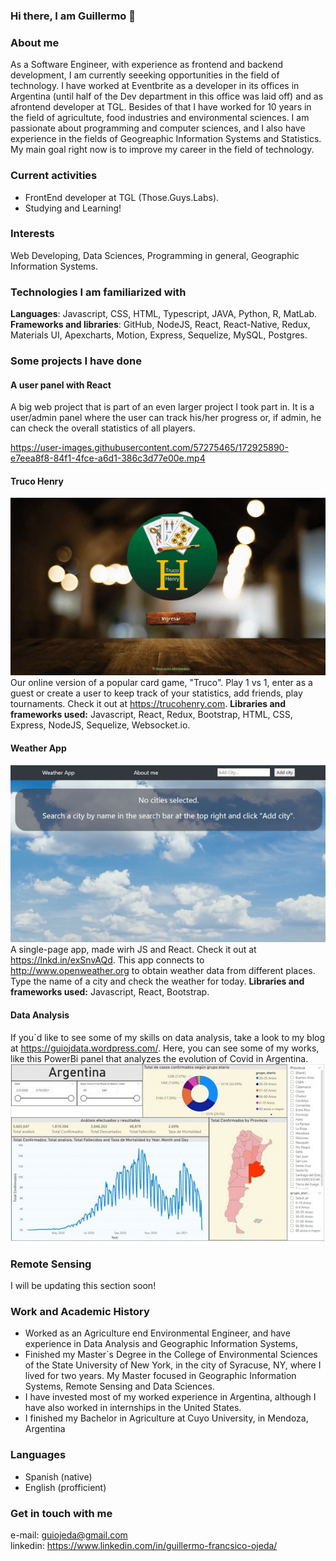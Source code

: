 ### Hi there, I am Guillermo 👋

### About me 

As a Software Engineer, with experience as frontend and backend development, I am currently seeeking opportunities in the field of technology. I have worked at Eventbrite as a developer in its offices in Argentina (until half of the Dev department in this office was laid off) and as afrontend developer at TGL. Besides of that I have worked for 10 years in the field of agricultute, food industries and environmental sciences. I am passionate about programming and computer sciences, and I also have experience in the fields of Geogreaphic Information Systems and Statistics. My main goal right now is to improve my career in the field of technology.

### Current activities

* FrontEnd developer at TGL (Those.Guys.Labs).
* Studying and Learning!

### Interests

Web Developing, Data Sciences, Programming in general, Geographic Information Systems.

### Technologies I am familiarized with

**Languages**: Javascript, CSS, HTML, Typescript, JAVA, Python, R, MatLab.  
**Frameworks and libraries**: GitHub, NodeJS, React, React-Native, Redux, Materials UI, Apexcharts, Motion, Express, Sequelize, MySQL, Postgres.

### Some projects I have done

#### A user panel with React
A big web project that is part of an even larger project I took part in. It is a user/admin panel where the user can track his/her progress or, if admin, he can check the overall statistics of all players.

https://user-images.githubusercontent.com/57275465/172925890-e7eea8f8-84f1-4fce-a6d1-386c3d77e00e.mp4

#### Truco Henry

![Image of Weather App](https://github.com/guillermoojeda/guillermoojeda/blob/main/Images/trucoHenryGif.gif)  
Our online version of a popular card game, "Truco". Play 1 vs 1, enter as a guest or create a user to keep track of your statistics, add friends, play tournaments. Check it out at https://trucohenry.com.
**Libraries and frameworks used:** Javascript, React, Redux, Bootstrap, HTML, CSS, Express, NodeJS, Sequelize, Websocket.io.

#### Weather App

![Image of Weather App](https://github.com/guillermoojeda/guillermoojeda/blob/main/Images/sample.gif)  
A single-page app, made wirh JS and React. Check it out at https://lnkd.in/exSnvAQd. This app connects to http://www.openweather.org to obtain weather data from different places. Type the name of a city and check the weather for today.
**Libraries and frameworks used:** Javascript, React, Bootstrap.

#### Data Analysis

If you´d like to see some of my skills on data analysis, take a look to my blog at https://guiojdata.wordpress.com/. Here, you can see some of my works, like this PowerBi panel that analyzes the evolution of Covid in Argentina.  
![Image of Weather App](https://github.com/guillermoojeda/guillermoojeda/blob/main/Images/Argentina_Covid_small.jpg)  

### Remote Sensing

I will be updating this section soon!

### Work and Academic History

* Worked as an Agriculture end Environmental Engineer, and have experience in Data Analysis and Geographic Information Systems, 
* Finished my Master´s Degree in the College of Environmental Sciences of the State University of New York, in the city of Syracuse, NY, where I lived for two years. My Master focused in Geographic Information Systems, Remote Sensing and Data Sciences.
* I have invested most of my worked experience in Argentina, although I have also worked in internships in the United States.
* I finished my Bachelor in Agriculture at Cuyo University, in Mendoza, Argentina

### Languages

* Spanish (native)
* English (profficient)

### Get in touch with me

e-mail: guiojeda@gmail.com  
linkedin: https://www.linkedin.com/in/guillermo-francsico-ojeda/




<!--
**guillermoojeda/guillermoojeda** is a ✨ _special_ ✨ repository because its `README.md` (this file) appears on your GitHub profile.

Here are some ideas to get you started:

- 🔭 I’m currently working on ...
- 🌱 I’m currently learning ...
- 👯 I’m looking to collaborate on ...
- 🤔 I’m looking for help with ...
- 💬 Ask me about ...
- 📫 How to reach me: ...
- 😄 Pronouns: ...
- ⚡ Fun fact: ...
-->


